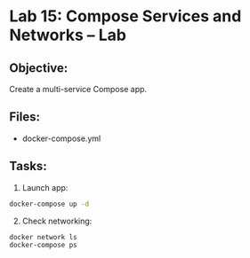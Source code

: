 # Lab 15: Compose Services and Networks – Lab

## Objective:
Create a multi-service Compose app.

## Files:
- docker-compose.yml

## Tasks:
1. Launch app:
```bash
docker-compose up -d
```

2. Check networking:
```bash
docker network ls
docker-compose ps
```
